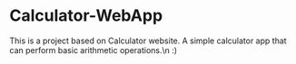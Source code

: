 # Calculator-WebApp
This is a project based on Calculator website.
A simple calculator app that can perform basic arithmetic operations.\n :)
